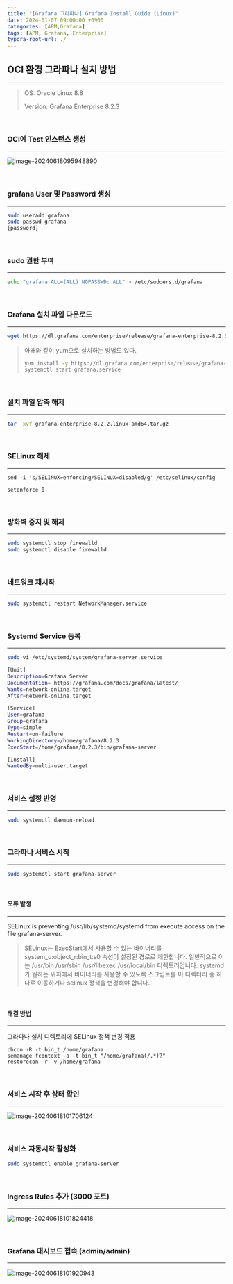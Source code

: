 ```yaml
---
title: "[Grafana 그라파나] Grafana Install Guide (Linux)"
date: 2024-01-07 09:00:00 +0900
categories: [APM,Grafana]
tags: [APM, Grafana, Enterprise]
typora-root-url: ./
---
```


## **OCI 환경 그라파나 설치 방법**

---

> OS: Oracle Linux 8.8
>
> Version: Grafana Enterprise 8.2.3

<br/>

### **OCI에 Test 인스턴스 생성**

---

![image-20240618095948890](/../assets/img/posts/2024-01-07-Grafana-Install/image-20240618095948890.png)

<br/>

### **grafana User 및 Password 생성**

---

```bash
sudo useradd grafana
sudo passwd grafana
[password]
```

<br/>

### **sudo 권한 부여**

---

```bash
echo "grafana ALL=(ALL) NOPASSWD: ALL" > /etc/sudoers.d/grafana
```

<br/>

### **Grafana 설치 파일 다운로드**

---

```bash
wget https://dl.grafana.com/enterprise/release/grafana-enterprise-8.2.3.linux-amd64.tar.gz
```

> 아래와 같이 yum으로 설치하는 방법도 있다.
>
> ```bash
> yum install -y https://dl.grafana.com/enterprise/release/grafana-enterprise-10.4.1-1.x86_64.rpm
> systemctl start grafana.service
> ```

<br/>

### **설치 파일 압축 해제**

---

```bash
tar -xvf grafana-enterprise-8.2.2.linux-amd64.tar.gz
```

<br/>

### **SELinux 해제**

---

```
sed -i 's/SELINUX=enforcing/SELINUX=disabled/g' /etc/selinux/config
```

```
setenforce 0
```

<br/>

### **방화벽 중지 및 해제**

---

```bash
sudo systemctl stop firewalld
sudo systemctl disable firewalld
```



<br/>

### **네트워크 재시작**

---

```bash
sudo systemctl restart NetworkManager.service
```

<br/>

### **Systemd Service 등록**

---

```bash
sudo vi /etc/systemd/system/grafana-server.service
```

```bash
[Unit]
Description=Grafana Server
Documentation= https://grafana.com/docs/grafana/latest/
Wants=network-online.target
After=network-online.target

[Service]
User=grafana
Group=grafana
Type=simple
Restart=on-failure
WorkingDirectory=/home/grafana/8.2.3
ExecStart=/home/grafana/8.2.3/bin/grafana-server

[Install]
WantedBy=multi-user.target
```

<br/>

### **서비스 설정 반영**

---

```bash
sudo systemctl daemon-reload
```

<br/>

### **그라파나 서비스 시작**

---

```bash
sudo systemctl start grafana-server
```

<br/>

#### **오류 발생**

---

SELinux is preventing /usr/lib/systemd/systemd from execute access on the file grafana-server.

> SELinux는 ExecStart에서 사용할 수 있는 바이너리를 system_u:object_r:bin_t:s0 속성이 설정된 경로로 제한합니다. 일반적으로 이는 /usr/bin /usr/sbin /usr/libexec /usr/local/bin 디렉토리입니다. systemd가 원하는 위치에서 바이너리를 사용할 수 있도록 스크립트를 이 디렉터리 중 하나로 이동하거나 selinux 정책을 변경해야 합니다.

<br/>

#### **해결 방법**

---

그라파나 설치 디렉토리에 SELinux 정책 변경 적용
```
chcon -R -t bin_t /home/grafana
semanage fcontext -a -t bin_t "/home/grafana(/.*)?"
restorecon -r -v /home/grafana
```

<br/>

### **서비스 시작 후 상태 확인**

---

![image-20240618101706124](/../assets/img/posts/2024-01-07-Grafana-Install/image-20240618101706124.png)

<br/>

### **서비스 자동시작 활성화**

```bash
sudo systemctl enable grafana-server
```

<br/>

### **Ingress Rules 추가 (3000 포트)**

---

![image-20240618101824418](/../assets/img/posts/2024-01-07-Grafana-Install/image-20240618101824418.png)

<br/>

### **Grafana 대시보드 접속 (admin/admin)**

---

![image-20240618101920943](/../assets/img/posts/2024-01-07-Grafana-Install/image-20240618101920943.png)

<br/>
